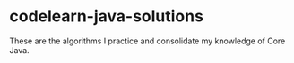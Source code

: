 # codelearn-java-solutions
These are the algorithms I practice and consolidate my knowledge of Core Java.

